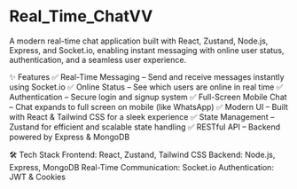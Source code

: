 # Real_Time_ChatVV
A modern real-time chat application built with React, Zustand, Node.js, Express, and Socket.io, enabling instant messaging with online user status, authentication, and a seamless user experience.

✨ Features
✅ Real-Time Messaging – Send and receive messages instantly using Socket.io
✅ Online Status – See which users are online in real time
✅ Authentication – Secure login and signup system
✅ Full-Screen Mobile Chat – Chat expands to full screen on mobile (like WhatsApp)
✅ Modern UI – Built with React & Tailwind CSS for a sleek experience
✅ State Management – Zustand for efficient and scalable state handling
✅ RESTful API – Backend powered by Express & MongoDB

🛠️ Tech Stack
Frontend: React, Zustand, Tailwind CSS
Backend: Node.js, Express, MongoDB
Real-Time Communication: Socket.io
Authentication: JWT & Cookies
